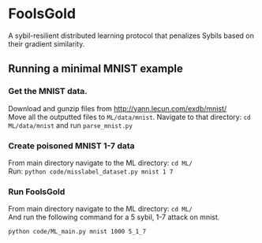 # FoolsGold
A sybil-resilient distributed learning protocol that penalizes Sybils based on their gradient similarity.

## Running a minimal MNIST example

### Get the MNIST data. 
Download and gunzip files from http://yann.lecun.com/exdb/mnist/  
Move all the outputted files to `ML/data/mnist`.
Navigate to that directory: `cd ML/data/mnist` and run `parse_mnist.py`

### Create poisoned MNIST 1-7 data
From main directory navigate to the ML directory: `cd ML/`  
Run: `python code/misslabel_dataset.py mnist 1 7` 

### Run FoolsGold
From main directory navigate to the ML directory: `cd ML/`  
And run the following command for a 5 sybil, 1-7 attack on mnist.
```
python code/ML_main.py mnist 1000 5_1_7
```
